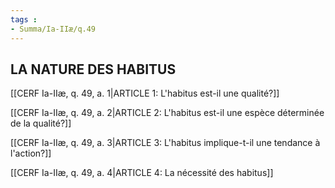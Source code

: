 ```yaml
---
tags : 
- Summa/Ia-IIæ/q.49
---
```


## LA NATURE DES HABITUS

[[CERF Ia-IIæ, q. 49, a. 1|ARTICLE 1: L'habitus est-il une qualité?]]

[[CERF Ia-IIæ, q. 49, a. 2|ARTICLE 2: L'habitus est-il une espèce déterminée de la qualité?]]

[[CERF Ia-IIæ, q. 49, a. 3|ARTICLE 3: L'habitus implique-t-il une tendance à l'action?]]

[[CERF Ia-IIæ, q. 49, a. 4|ARTICLE 4: La nécessité des habitus]]

